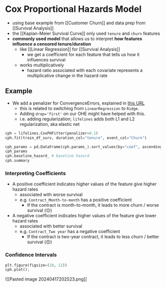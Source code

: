 # Cox Proportional Hazards Model
- using base example from [[Customer Churn]] and data prep from [[Survival Analysis]]
- the [[Kaplan-Meier Survival Curve]] only used `tenure` and `churn` features
- **commonly used model** that allows us to interpret **how features influence a censored tenure/duration**
	- like [[Linear Regression]] for [[Survival Analysis]]
		- we get a coefficient for each feature that tells us how it influences survival
	- works multiplicatively 
		- hazard ratio associated with each covariate represents a multiplicative change in the hazard rate
## Example
- We add a penalizer for ConvergenceErrors, explained in [this URL](https://lifelines.readthedocs.io/en/latest/Examples.html#problems-with-convergence-in-the-cox-proportional-hazard-model)
	- this is related to switching from `LinearRegression` to `Ridge`.
	- Adding `drop='first'` on our OHE might have helped with this.
	- i.e. adding regularization; `lifelines` adds both L1 and L2 regularization, aka elastic net
```python
cph = lifelines.CoxPHFitter(penalizer=0.1)
cph.fit(train_df_surv, duration_col="tenure", event_col="Churn")

cph_params = pd.DataFrame(cph.params_).sort_values(by="coef", ascending=False)
cph_params
cph.baseline_hazard_ # baseline hazard
cph.summary
```
### Interpreting Coefficients
- A positive coefficient indicates higher values of the feature give higher hazard rates
	- associated with worse survival
	- e.g. `Contract_Month-to-month` has a positive coefficient 
		- If the contract is month-to-month, it leads to more churn / worse survival (😔)
- A negative coefficient indicates higher values of the feature give lower hazard rates
	- associated with better survival
	- e.g. `Contract_Two year` has a negative coefficient
		- If the contract is two-year contract, it leads to less churn / better survival (😊)
### Confidence Intervals
```python
plt.figure(figsize=(10, 12))
cph.plot();
```
![[Pasted image 20240417202523.png]]
